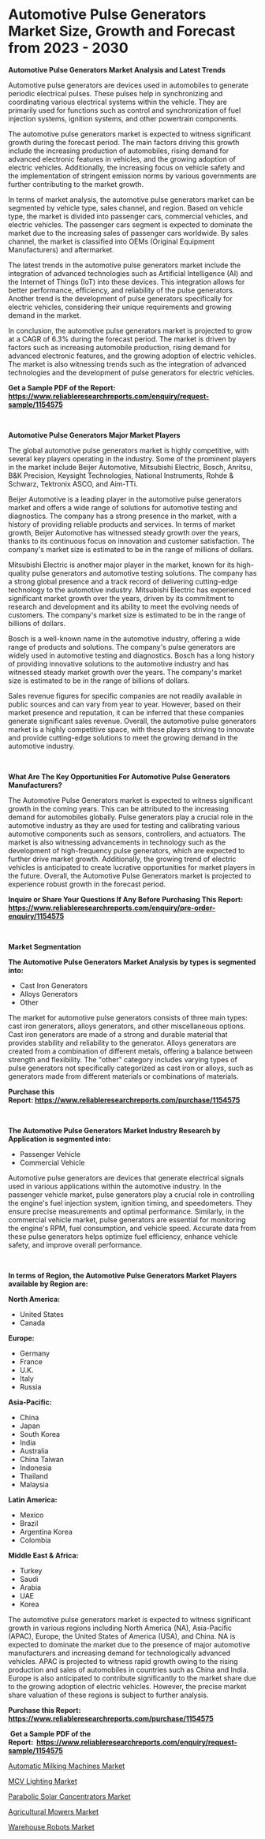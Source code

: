 <p><h1>Automotive Pulse Generators Market Size, Growth and Forecast from 2023 - 2030</h1></p><p><strong>Automotive Pulse Generators Market Analysis and Latest Trends</strong></p>
<p><p>Automotive pulse generators are devices used in automobiles to generate periodic electrical pulses. These pulses help in synchronizing and coordinating various electrical systems within the vehicle. They are primarily used for functions such as control and synchronization of fuel injection systems, ignition systems, and other powertrain components.</p><p>The automotive pulse generators market is expected to witness significant growth during the forecast period. The main factors driving this growth include the increasing production of automobiles, rising demand for advanced electronic features in vehicles, and the growing adoption of electric vehicles. Additionally, the increasing focus on vehicle safety and the implementation of stringent emission norms by various governments are further contributing to the market growth.</p><p>In terms of market analysis, the automotive pulse generators market can be segmented by vehicle type, sales channel, and region. Based on vehicle type, the market is divided into passenger cars, commercial vehicles, and electric vehicles. The passenger cars segment is expected to dominate the market due to the increasing sales of passenger cars worldwide. By sales channel, the market is classified into OEMs (Original Equipment Manufacturers) and aftermarket.</p><p>The latest trends in the automotive pulse generators market include the integration of advanced technologies such as Artificial Intelligence (AI) and the Internet of Things (IoT) into these devices. This integration allows for better performance, efficiency, and reliability of the pulse generators. Another trend is the development of pulse generators specifically for electric vehicles, considering their unique requirements and growing demand in the market.</p><p>In conclusion, the automotive pulse generators market is projected to grow at a CAGR of 6.3% during the forecast period. The market is driven by factors such as increasing automobile production, rising demand for advanced electronic features, and the growing adoption of electric vehicles. The market is also witnessing trends such as the integration of advanced technologies and the development of pulse generators for electric vehicles.</p></p>
<p><strong>Get a Sample PDF of the Report:&nbsp; <a href="https://www.reliableresearchreports.com/enquiry/request-sample/1154575">https://www.reliableresearchreports.com/enquiry/request-sample/1154575</a></strong></p>
<p>&nbsp;</p>
<p><strong>Automotive Pulse Generators Major Market Players</strong></p>
<p><p>The global automotive pulse generators market is highly competitive, with several key players operating in the industry. Some of the prominent players in the market include Beijer Automotive, Mitsubishi Electric, Bosch, Anritsu, B&K Precision, Keysight Technologies, National Instruments, Rohde & Schwarz, Tektronix ASCO, and Aim-TTi.</p><p>Beijer Automotive is a leading player in the automotive pulse generators market and offers a wide range of solutions for automotive testing and diagnostics. The company has a strong presence in the market, with a history of providing reliable products and services. In terms of market growth, Beijer Automotive has witnessed steady growth over the years, thanks to its continuous focus on innovation and customer satisfaction. The company's market size is estimated to be in the range of millions of dollars.</p><p>Mitsubishi Electric is another major player in the market, known for its high-quality pulse generators and automotive testing solutions. The company has a strong global presence and a track record of delivering cutting-edge technology to the automotive industry. Mitsubishi Electric has experienced significant market growth over the years, driven by its commitment to research and development and its ability to meet the evolving needs of customers. The company's market size is estimated to be in the range of billions of dollars.</p><p>Bosch is a well-known name in the automotive industry, offering a wide range of products and solutions. The company's pulse generators are widely used in automotive testing and diagnostics. Bosch has a long history of providing innovative solutions to the automotive industry and has witnessed steady market growth over the years. The company's market size is estimated to be in the range of billions of dollars.</p><p>Sales revenue figures for specific companies are not readily available in public sources and can vary from year to year. However, based on their market presence and reputation, it can be inferred that these companies generate significant sales revenue. Overall, the automotive pulse generators market is a highly competitive space, with these players striving to innovate and provide cutting-edge solutions to meet the growing demand in the automotive industry.</p></p>
<p>&nbsp;</p>
<p><strong>What Are The Key Opportunities For Automotive Pulse Generators Manufacturers?</strong></p>
<p><p>The Automotive Pulse Generators market is expected to witness significant growth in the coming years. This can be attributed to the increasing demand for automobiles globally. Pulse generators play a crucial role in the automotive industry as they are used for testing and calibrating various automotive components such as sensors, controllers, and actuators. The market is also witnessing advancements in technology such as the development of high-frequency pulse generators, which are expected to further drive market growth. Additionally, the growing trend of electric vehicles is anticipated to create lucrative opportunities for market players in the future. Overall, the Automotive Pulse Generators market is projected to experience robust growth in the forecast period.</p></p>
<p><strong>Inquire or Share Your Questions If Any Before Purchasing This Report: <a href="https://www.reliableresearchreports.com/enquiry/pre-order-enquiry/1154575">https://www.reliableresearchreports.com/enquiry/pre-order-enquiry/1154575</a></strong></p>
<p>&nbsp;</p>
<p><strong>Market Segmentation</strong></p>
<p><strong>The Automotive Pulse Generators Market Analysis by types is segmented into:</strong></p>
<p><ul><li>Cast Iron Generators</li><li>Alloys Generators</li><li>Other</li></ul></p>
<p><p>The market for automotive pulse generators consists of three main types: cast iron generators, alloys generators, and other miscellaneous options. Cast iron generators are made of a strong and durable material that provides stability and reliability to the generator. Alloys generators are created from a combination of different metals, offering a balance between strength and flexibility. The "other" category includes varying types of pulse generators not specifically categorized as cast iron or alloys, such as generators made from different materials or combinations of materials.</p></p>
<p><strong>Purchase this Report:&nbsp;<a href="https://www.reliableresearchreports.com/purchase/1154575">https://www.reliableresearchreports.com/purchase/1154575</a></strong></p>
<p>&nbsp;</p>
<p><strong>The Automotive Pulse Generators Market Industry Research by Application is segmented into:</strong></p>
<p><ul><li>Passenger Vehicle</li><li>Commercial Vehicle</li></ul></p>
<p><p>Automotive pulse generators are devices that generate electrical signals used in various applications within the automotive industry. In the passenger vehicle market, pulse generators play a crucial role in controlling the engine's fuel injection system, ignition timing, and speedometers. They ensure precise measurements and optimal performance. Similarly, in the commercial vehicle market, pulse generators are essential for monitoring the engine's RPM, fuel consumption, and vehicle speed. Accurate data from these pulse generators helps optimize fuel efficiency, enhance vehicle safety, and improve overall performance.</p></p>
<p>&nbsp;</p>
<p><strong>In terms of Region, the Automotive Pulse Generators Market Players available by Region are:</strong></p>
<p>
    <p> <strong> North America: </strong>
        <ul>
            <li>United States</li>
            <li>Canada</li>
        </ul>
        </p> 
    <p> <strong> Europe: </strong>
        <ul>
            <li>Germany</li>
            <li>France</li>
            <li>U.K.</li>
            <li>Italy</li>
            <li>Russia</li>
        </ul>
        </p> 
    <p> <strong> Asia-Pacific: </strong>
        <ul>
            <li>China</li>
            <li>Japan</li>
            <li>South Korea</li>
            <li>India</li>
            <li>Australia</li>
            <li>China Taiwan</li>
            <li>Indonesia</li>
            <li>Thailand</li>
            <li>Malaysia</li>
        </ul>
        </p> 
    <p> <strong> Latin America: </strong>
        <ul>
            <li>Mexico</li>
            <li>Brazil</li>
            <li>Argentina Korea</li>
            <li>Colombia</li>
        </ul>
        </p> 
    <p> <strong> Middle East & Africa: </strong>
        <ul>
            <li>Turkey</li>
            <li>Saudi</li>
            <li>Arabia</li>
            <li>UAE</li>
            <li>Korea</li>
        </ul>
    </p>
    </p>
<p><p>The automotive pulse generators market is expected to witness significant growth in various regions including North America (NA), Asia-Pacific (APAC), Europe, the United States of America (USA), and China. NA is expected to dominate the market due to the presence of major automotive manufacturers and increasing demand for technologically advanced vehicles. APAC is projected to witness rapid growth owing to the rising production and sales of automobiles in countries such as China and India. Europe is also anticipated to contribute significantly to the market share due to the growing adoption of electric vehicles. However, the precise market share valuation of these regions is subject to further analysis.</p></p>
<p><strong>Purchase this Report: <a href="https://www.reliableresearchreports.com/purchase/1154575">https://www.reliableresearchreports.com/purchase/1154575</a></strong></p>
<p>&nbsp;<strong>Get a Sample PDF of the Report:&nbsp;&nbsp;<a href="https://www.reliableresearchreports.com/enquiry/request-sample/1154575">https://www.reliableresearchreports.com/enquiry/request-sample/1154575</a></strong></p>
<p><strong></strong></p>
<p><p><a href="https://medium.com/@judyhunter52/automatic-milking-machines-market-focuses-on-market-share-size-and-projected-forecast-till-2030-60a6ef6b556a">Automatic Milking Machines Market</a></p><p><a href="https://github.com/dzharov81/Market-Research-Report-List-1/blob/main/mcv-lighting-market.md">MCV Lighting Market</a></p><p><a href="https://www.linkedin.com/pulse/parabolic-solar-concentrators-market-size-growth-forecast-oa2ae/">Parabolic Solar Concentrators Market</a></p><p><a href="https://medium.com/@marilynadams76/agricultural-mowers-market-trends-forecast-and-competitive-analysis-to-2030-cf23a9a60e08">Agricultural Mowers Market</a></p><p><a href="https://www.linkedin.com/pulse/warehouse-robots-market-challenges-opportunities-growth-drivers-gdhte/">Warehouse Robots Market</a></p></p>